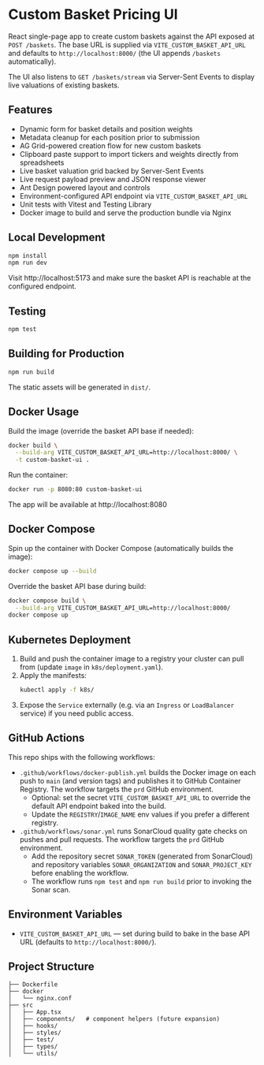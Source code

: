 # Custom Basket Pricing UI

React single-page app to create custom baskets against the API exposed at `POST /baskets`. The base URL is supplied via `VITE_CUSTOM_BASKET_API_URL` and defaults to `http://localhost:8000/` (the UI appends `/baskets` automatically).

The UI also listens to `GET /baskets/stream` via Server-Sent Events to display live valuations of existing baskets.

## Features
- Dynamic form for basket details and position weights
- Metadata cleanup for each position prior to submission
- AG Grid-powered creation flow for new custom baskets
- Clipboard paste support to import tickers and weights directly from spreadsheets
- Live basket valuation grid backed by Server-Sent Events
- Live request payload preview and JSON response viewer
- Ant Design powered layout and controls
- Environment-configured API endpoint via `VITE_CUSTOM_BASKET_API_URL`
- Unit tests with Vitest and Testing Library
- Docker image to build and serve the production bundle via Nginx

## Local Development
```bash
npm install
npm run dev
```
Visit http://localhost:5173 and make sure the basket API is reachable at the configured endpoint.

## Testing
```bash
npm test
```

## Building for Production
```bash
npm run build
```
The static assets will be generated in `dist/`.

## Docker Usage
Build the image (override the basket API base if needed):
```bash
docker build \
  --build-arg VITE_CUSTOM_BASKET_API_URL=http://localhost:8000/ \
  -t custom-basket-ui .
```

Run the container:
```bash
docker run -p 8080:80 custom-basket-ui
```

The app will be available at http://localhost:8080

## Docker Compose
Spin up the container with Docker Compose (automatically builds the image):
```bash
docker compose up --build
```

Override the basket API base during build:
```bash
docker compose build \
  --build-arg VITE_CUSTOM_BASKET_API_URL=http://localhost:8000/
docker compose up
```

## Kubernetes Deployment
1. Build and push the container image to a registry your cluster can pull from (update `image` in `k8s/deployment.yaml`).
2. Apply the manifests:
   ```bash
   kubectl apply -f k8s/
   ```
3. Expose the `Service` externally (e.g. via an `Ingress` or `LoadBalancer` service) if you need public access.

## GitHub Actions
This repo ships with the following workflows:

- `.github/workflows/docker-publish.yml` builds the Docker image on each push to `main` (and version tags) and publishes it to GitHub Container Registry. The workflow targets the `prd` GitHub environment.
  - Optional: set the secret `VITE_CUSTOM_BASKET_API_URL` to override the default API endpoint baked into the build.
  - Update the `REGISTRY`/`IMAGE_NAME` env values if you prefer a different registry.
- `.github/workflows/sonar.yml` runs SonarCloud quality gate checks on pushes and pull requests. The workflow targets the `prd` GitHub environment.
  - Add the repository secret `SONAR_TOKEN` (generated from SonarCloud) and repository variables `SONAR_ORGANIZATION` and `SONAR_PROJECT_KEY` before enabling the workflow.
  - The workflow runs `npm test` and `npm run build` prior to invoking the Sonar scan.

## Environment Variables
- `VITE_CUSTOM_BASKET_API_URL` — set during build to bake in the base API URL (defaults to `http://localhost:8000/`).

## Project Structure
```
├── Dockerfile
├── docker
│   └── nginx.conf
├── src
│   ├── App.tsx
│   ├── components/   # component helpers (future expansion)
│   ├── hooks/
│   ├── styles/
│   ├── test/
│   ├── types/
│   └── utils/
```
